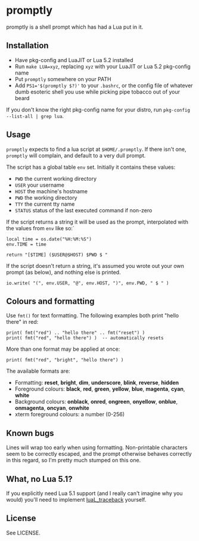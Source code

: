 # promptly

promptly is a shell prompt which has had a Lua put in it.

## Installation

- Have pkg-config and LuaJIT or Lua 5.2 installed
- Run `make LUA=xyz`, replacing `xyz` with your LuaJIT or Lua 5.2 pkg-config name
- Put `promptly` somewhere on your PATH
- Add `PS1='$(promptly $?)'` to your `.bashrc`, or the config file of whatever dumb esoteric shell you use while picking pipe tobacco out of your beard

If you don't know the right pkg-config name for your distro, run `pkg-config --list-all | grep lua`.

## Usage

`promptly` expects to find a lua script at `$HOME/.promptly`. If there isn't one, `promptly` will complain, and default to a very dull prompt.

The script has a global table `env` set. Initially it contains these values:

- `PWD`    the current working directory
- `USER`   your username
- `HOST`   the machine's hostname
- `PWD`    the working directory
- `TTY`    the current tty name
- `STATUS` status of the last executed command if non-zero

If the script returns a string it will be used as the prompt, interpolated with the values from `env` like so:`

    local time = os.date("%H:%M:%S")
    env.TIME = time
    
    return "[$TIME] ($USER@$HOST) $PWD $ "

If the script doesn't return a string, it's assumed you wrote out your own prompt (as below), and nothing else is printed.

    io.write( "(", env.USER, "@", env.HOST, ")", env.PWD, " $ " )

## Colours and formatting

Use `fmt()` for text formatting. The following examples both print "hello there" in red:

    print( fmt("red") .. "hello there" .. fmt("reset") )
    print( fmt("red", "hello there") )  -- automatically resets

More than one format may be applied at once:

    print( fmt("red", "bright", "hello there") )

The available formats are:

- Formatting: **reset**, **bright**, **dim**, **underscore**, **blink**, **reverse**, **hidden**
- Foreground colours: **black**, **red**, **green**, **yellow**, **blue**, **magenta**, **cyan**, **white**
- Background colours: **onblack**, **onred**, **ongreen**, **onyellow**, **onblue**, **onmagenta**, **oncyan**, **onwhite**
- xterm foreground colours: a number (0-256)

## Known bugs

Lines will wrap too early when using formatting. Non-printable characters seem to be correctly escaped, and the prompt otherwise behaves correctly in this regard, so I'm pretty much stumped on this one.

## What, no Lua 5.1?

If you explicitly need Lua 5.1 support (and I really can't imagine why you would) you'll need to implement [luaL_traceback](https://github.com/hishamhm/lua-compat-5.2/blob/master/c-api/compat-5.2.c#L228) yourself.

## License

See LICENSE.

